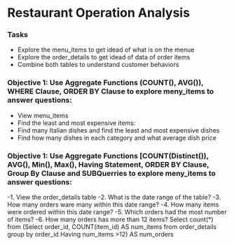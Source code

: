 # Restaurant Operation Analysis
### Tasks
- Explore the menu_items to get idead of what is on the menue
- Explore the order_details to get idead of data of order items
- Combine both tables to understand customer behaviors

### Objective 1: Use Aggregate Functions (COUNT(), AVG()), WHERE Clause, ORDER BY Clause to explore meny_items to answer questions:
- View menu_items
- Find the least and most expensive items:
- Find many Italian dishes and find the least and most expensive dishes
- Find how many dishes in each category and what average dish price

###  Objective 1: Use Aggregate Functions [COUNT(Distinct()), AVG(), Min(), Max(), Having Statement, ORDER BY Clause, Group By Clause and SUBQuerries to explore meny_items to answer questions:
      
-1. View the order_details table
-2. What is the date range of the table?
-3. How many orders ware many within this date range?
-4. How many items were ordered within this date range?
-5. Which orders had the most number of items?
-6. How many orders has more than 12 items?
Select count(*)  from
(Select order_id, COUNT(item_id) AS num_items
from order_details
group by order_id
Having num_items >12) AS num_orders
